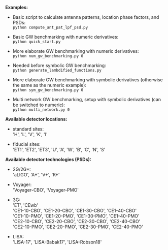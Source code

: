 **Examples:**
- Basic script to calculate antenna patterns, location phase factors, and PSDs:  
`python compute_ant_pat_lpf_psd.py`  

- Basic GW benchmarking with numeric derivatives:  
`python quick_start.py`  

- More elaborate GW benchmarking with numeric derivatives:  
`python num_gw_benchmarking.py 0`  

- Needed before symbolic GW benchmarking:  
`python generate_lambdified_functions.py`  

- More elaborate GW benchmarking with symbolic derivatives (otherwise the same as the numeric example):  
`python sym_gw_benchmarking.py 0`  

- Multi network GW benchmarking, setup with symbolic derivatives (can be switched to numeric):  
`python multi_network.py 0`  

**Available detector locations:**  
- standard sites:  
'H', 'L', 'V', 'K', 'I'

- fiducial sites:  
'ET1', 'ET2', 'ET3', 'U', 'A', 'W', 'B', 'C', 'N', 'S'  

**Available detector technologies (PSDs):**  
- 2G/2G+:  
'aLIGO', 'A+', 'V+', 'K+'  

- Voyager:  
'Voyager-CBO', 'Voyager-PMO'  

- 3G:  
'ET', 'CEwb'  
'CE1-10-CBO', 'CE1-20-CBO', 'CE1-30-CBO', 'CE1-40-CBO'  
'CE1-10-PMO', 'CE1-20-PMO', 'CE1-30-PMO', 'CE1-40-PMO'  
'CE2-10-CBO', 'CE2-20-CBO', 'CE2-30-CBO', 'CE2-40-CBO'  
'CE2-10-PMO', 'CE2-20-PMO', 'CE2-30-PMO', 'CE2-40-PMO'  

- LISA:  
'LISA-17', 'LISA-Babak17', 'LISA-Robson18'  
